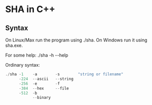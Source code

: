 # SHA in C++

## Syntax
On Linux/Max run the program using ./sha.
On Windows run it using sha.exe.

For some help: ./sha -h
                     --help

Ordinary syntax:
```c++
./sha -1    -a        -s        "string or filename"
      -224  --ascii   --string
      -256  -e        -f
      -384  --hex     --file
      -512  -b
            --binary
```
